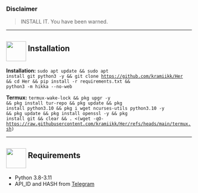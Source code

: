 
### Disclaimer

>  INSTALL IT. You have been warned.

<hr>
<h2><img src="https://github.com/hikariatama/assets/raw/master/1326-command-window-line-flat.webp" height="54" align="middle"> Installation</h2>

<b>Installation:</b>
<code>sudo apt update && sudo apt install git python3 -y && git clone https://github.com/kramiikk/Her && cd Her && pip install -r requirements.txt && python3 -m hikka --no-web</code>

<b>Termux:</b>
<code>termux-wake-lock && pkg upgr -y && pkg install tur-repo && pkg update && pkg install python3.10 && pkg i wget ncurses-utils python3.10 -y && pkg update && pkg install openssl -y && pkg install git && clear && . <(wget -qO- https://raw.githubusercontent.com/kramiikk/Her/refs/heads/main/termux.sh)</code>

<hr>
<h2 border="none"><img src="https://github.com/hikariatama/assets/raw/master/1312-micro-sd-card-flat.webp" height="54" align="middle"> Requirements</h2>
<ul>
 <li>Python 3.8-3.11</li>
 <li>API_ID and HASH from <a href="https://my.telegram.org/apps" color="#2594cb">Telegram</a></li>
</ul>
